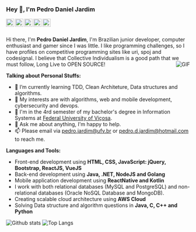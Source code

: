 ### Hey 👋, I'm Pedro Daniel Jardim

<a href="https://www.linkedin.com/in/pedro-daniel-jardim-280597a8/">
  <img align="left" alt="Linkdeln" width="22px" src="https://cdn.jsdelivr.net/npm/simple-icons@v3/icons/linkedin.svg" />
</a>
<a href="https://stackoverflow.com/users/13221149/pedrodanieljardim">
  <img align="left" alt="StackOverflow" width="22px" src="https://cdn.jsdelivr.net/npm/simple-icons@3.1.0/icons/stackoverflow.svg" />
</a>
<a href="https://github.com/pedrodanieljardim">
  <img align="left" alt="Github" width="22px" src="https://cdn.jsdelivr.net/npm/simple-icons@v3/icons/github.svg" />
</a>
<a href="https://www.facebook.com/pedro.daniel.102/">
  <img align="left" alt="Facebook" width="22px" src="https://cdn.jsdelivr.net/npm/simple-icons@v3/icons/facebook.svg" />
</a>
<a href="https://t.me/pedrdj">
  <img align="left" alt="Telegram" width="22px" src="https://cdn.jsdelivr.net/npm/simple-icons@v3/icons/telegram.svg" />
</a>
<br/>
<br/>

Hi there, I'm **Pedro Daniel Jardim**, I'm Brazilian junior developer, computer enthusiast and gamer since I was little. 
I like programming challenges, so I have profiles on competitive programming sites like uri, spoj and codesignal. 
I believe that Collective Individualism is a good path that we must follow, Long Live to OPEN SOURCE!
<img align="right" alt="GIF" src="https://media.giphy.com/media/10AoZDUmPrhguQ/giphy.gif" />

**Talking about Personal Stuffs:**

- 🌱 I’m currently learning TDD, Clean Architeture, Data structures and algorithms.
- 🤔 My interests are with algorithms, web and mobile development, cybersecurity and devops.
- 💼 I'm in the 4rd semester of my bachelor's degree in Information Systems at [Federal University of Viçosa](https://www.ufv.br/).
- 💬 Ask me about anything, I'm happy to help.
- 📫 Please email via pedro.jardim@ufv.br or pedro.d.jardim@hotmail.com to reach me.

**Languages and Tools:**

- Front-end development using **HTML, CSS, JavaScript: jQuery, Bootstrap, ReactJS, VueJS**
- Back-end development using **Java, .NET, NodeJS and Golang**
- Mobile application development using **ReactNative and Kotlin**
- I work with both relational databases (MySQL and PostgreSQL) and non-relational databases (Oracle NoSQL Database and MongoDB).
- Creating scalable cloud architecture using **AWS Cloud**
- Solving Data structure and algorithm questions in **Java, C, C++ and Python**

![Github stats](https://github-readme-stats.vercel.app/api?username=pedrodanieljardim&show_icons=true&icon_color=B8C5E4&title_color=0D262D&text_color=37383B&hide_border=true&hide=prs,issues)
![Top Langs](https://github-readme-stats.vercel.app/api/top-langs/?username=pedrodanieljardim&hide=tex,html&layout=compact&hide_border=true&title_color=0D262D&)

